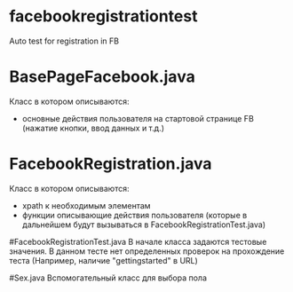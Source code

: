 # facebookregistrationtest
Auto test for registration in FB


# BasePageFacebook.java 
Класс в котором описываются:
- основные действия пользователя на стартовой странице FB (нажатие кнопки, ввод данных и т.д.)

# FacebookRegistration.java
Класс в котором описываются:
- xpath к необходимым элементам
- функции описывающие действия пользователя (которые в дальнейшем будут вызываться в FacebookRegistrationTest.java) 

#FacebookRegistrationTest.java
В начале класса задаются тестовые значения. В данном тесте нет определенных проверок на прохождение теста (Например, наличие "gettingstarted" в URL)

#Sex.java
Вспомогательный класс для выбора пола
